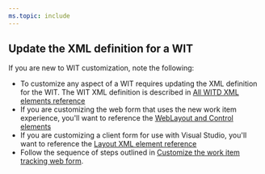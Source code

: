 ```yaml
---
ms.topic: include
---
```


## Update the XML definition for a WIT 

<a id="update-xml-wit"></a>

If you are new to WIT customization, note the following: 
 
- To customize any aspect of a WIT requires updating the XML definition for the WIT. The WIT XML definition is described in [All WITD XML elements reference](/azure/devops/reference/xml/all-witd-xml-elements-reference)   
- If you are customizing the web form that uses the new work item experience, you'll want to reference the [WebLayout and Control elements](/azure/devops/reference/xml/weblayout-xml-elements)  
- If you are customizing a client form for use with Visual Studio, you'll want to reference the [Layout XML element reference](/azure/devops/reference/xml/layout-xml-element-reference) 
- Follow the sequence of steps outlined in [Customize the work item tracking web form](/azure/devops/reference/customize-wit-form).   